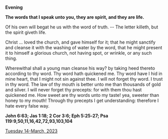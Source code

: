 **Evening**

**The words that I speak unto you, they are spirit, and they are life.**
 
Of his own will begat he us with the word of truth. -- The letter killeth, but the spirit giveth life.
 
Christ ... loved the church, and gave himself for it; that he might sanctify and cleanse it with the washing of water by the word, that he might present it to himself a glorious church, not having spot, or wrinkle, or any such thing.
 
Wherewithal shall a young man cleanse his way? by taking heed thereto according to thy word. Thy word hath quickened me. Thy word have I hid in mine heart, that I might not sin against thee. I will not forget thy word. I trust in thy word. The law of thy mouth is better unto me than thousands of gold and silver. I will never forget thy precepts: for with them thou hast quickened me. How sweet are thy words unto my taste! yea, sweeter than honey to my mouth! Through thy precepts I get understanding: therefore I hate every false way.  

**John 6:63; Jas 1:18; 2 Cor 3:6; Eph 5:25‑27; Psa 119:9,50,11,16,42,72,93,103,104**

[Tuesday 14-March, 2023](https://t.me/daily_light)
